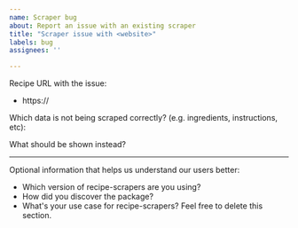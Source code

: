 ```yaml
---
name: Scraper bug
about: Report an issue with an existing scraper
title: "Scraper issue with <website>"
labels: bug
assignees: ''

---
```


Recipe URL with the issue:
- https://


Which data is not being scraped correctly?
(e.g. ingredients, instructions, etc):

What should be shown instead?


-----

Optional information that helps us understand our users better:
- Which version of recipe-scrapers are you using?
- How did you discover the package?
- What's your use case for recipe-scrapers?
Feel free to delete this section.
